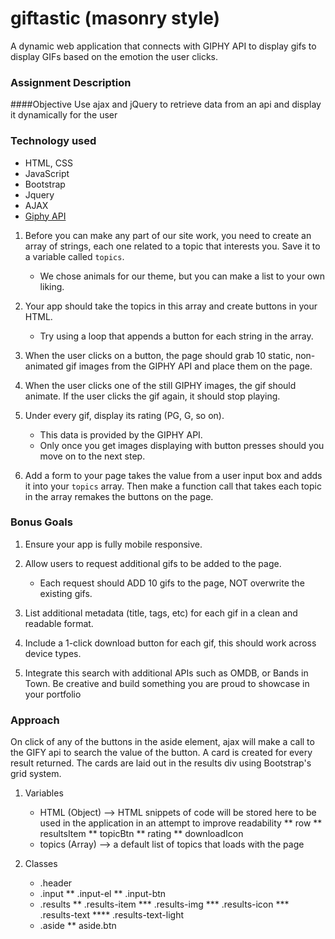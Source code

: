# giftastic (masonry style)
A dynamic web application that connects with GIPHY API to display gifs to display GIFs based on the emotion the user clicks.

### Assignment Description

####Objective
Use ajax and jQuery to retrieve data from an api and display it dynamically for the user

### Technology used
* HTML, CSS
* JavaScript
* Bootstrap
* Jquery
* AJAX
* [Giphy API](https://github.com/Giphy)

1. Before you can make any part of our site work, you need to create an array of strings, each one related to a topic that interests you. Save it to a variable called `topics`.
   * We chose animals for our theme, but you can make a list to your own liking.

2. Your app should take the topics in this array and create buttons in your HTML.
   * Try using a loop that appends a button for each string in the array.

3. When the user clicks on a button, the page should grab 10 static, non-animated gif images from the GIPHY API and place them on the page.

4. When the user clicks one of the still GIPHY images, the gif should animate. If the user clicks the gif again, it should stop playing.

5. Under every gif, display its rating (PG, G, so on).
   * This data is provided by the GIPHY API.
   * Only once you get images displaying with button presses should you move on to the next step.

6. Add a form to your page takes the value from a user input box and adds it into your `topics` array. Then make a function call that takes each topic in the array remakes the buttons on the page.

### Bonus Goals

1. Ensure your app is fully mobile responsive.

2. Allow users to request additional gifs to be added to the page.
   * Each request should ADD 10 gifs to the page, NOT overwrite the existing gifs.

3. List additional metadata (title, tags, etc) for each gif in a clean and readable format.

4. Include a 1-click download button for each gif, this should work across device types.

5. Integrate this search with additional APIs such as OMDB, or Bands in Town. Be creative and build something you are proud to showcase in your portfolio



### Approach
On click of any of the buttons in the aside element, ajax will make a call to the GIFY api to search the value of the button. A card is created for every result returned. The cards are laid out in the results div using Bootstrap's grid system.

1. Variables
    * HTML (Object) --> HTML snippets of code will be stored here to be used in the application in an attempt to improve readability
        ** row
        ** resultsItem
        ** topicBtn
        ** rating
        ** downloadIcon
    * topics (Array) --> a default list of topics that loads with the page

2. Classes
    * .header
    * .input
        ** .input-el
        ** .input-btn
    * .results
        ** .results-item
            *** .results-img
            *** .results-icon
            *** .results-text
                **** .results-text-light
    * .aside
        ** aside.btn

